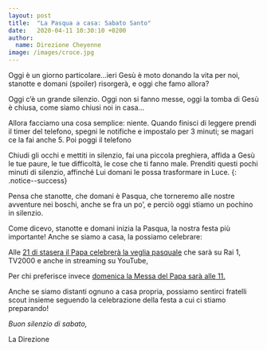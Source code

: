 ```yaml
---
layout: post
title:  "La Pasqua a casa: Sabato Santo"
date:   2020-04-11 10:30:10 +0200
author:
  name: Direzione Cheyenne
image: /images/croce.jpg
---
```


Oggi è un giorno particolare...ieri Gesù è moto donando la vita per noi, stanotte e domani (spoiler) risorgerà, e oggi che famo allora?  

Oggi c’è un grande silenzio. Oggi non si fanno messe, oggi la tomba di Gesù è chiusa, come siamo chiusi noi in casa...  

Allora facciamo una cosa semplice: niente.
Quando finisci di leggere prendi il timer del telefono, spegni le notifiche e impostalo per 3 minuti; se magari ce la fai anche 5. Poi poggi il telefono

Chiudi gli occhi e mettiti in silenzio, fai una piccola preghiera, affida a Gesù le tue paure, le tue difficoltà, le cose che ti fanno male. Prenditi questi pochi minuti di silenzio, affinché Lui domani le possa trasformare in Luce.
{: .notice--success}

Pensa che stanotte, che domani è Pasqua, che torneremo alle nostre avventure nei boschi, anche se fra un po’, e perciò oggi stiamo un pochino in silenzio.  


Come dicevo, stanotte e domani inizia la Pasqua, la nostra festa più importante! Anche se siamo a casa, la possiamo celebrare:  

Alle [21 di stasera il Papa celebrerà la veglia pasquale](http://www.vatican.va/content/francesco/it/events/event.dir.html/content/vaticanevents/it/2020/4/11/veglia-pasquale.html) che sarà su Rai 1, TV2000 e anche in streaming su YouTube,

Per chi preferisce invece [domenica la Messa del Papa sarà alle 11.](http://w2.vatican.va/content/francesco/it/events/event.dir.html/content/vaticanevents/it/2020/4/12/messa-pasqua.html)

Anche se siamo distanti ognuno a casa propria, possiamo sentirci fratelli scout insieme seguendo la celebrazione della festa a cui ci stiamo preparando!

*Buon silenzio di sabato,*

La Direzione
